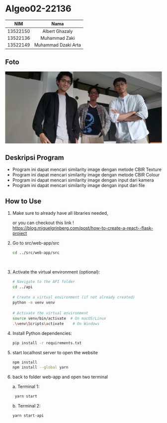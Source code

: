 # Algeo02-22136
| NIM | Nama |
| :---: | :---: |
| 13522150 | Albert Ghazaly |
| 13522136 | Muhammad Zaki |
| 13522149 | Muhammad Dzaki Arta |

## Foto
![](src/fotobareng.jpg)

## Deskripsi Program
 - Program ini dapat mencari similarity image dengan metode CBIR Texture
 - Program ini dapat mencari similarity image dengan metode CBIR Colour
 - Program ini dapat mencari similarity image dengan input dari kamera
 - Program ini dapat mencari similarity image dengan input dari file
   
## How to Use
1. Make sure to already have all libraries needed,  

    or you can checkout this link ! https://blog.miguelgrinberg.com/post/how-to-create-a-react--flask-project
2. Go to src/web-app/src

    ```bash
    cd ../src/web-app/src
    ```
<br>

3. Activate the virtual environment (optional):

    ```bash
    # Navigate to the API folder
    cd ../api

    # Create a virtual environment (if not already created)
    python -m venv venv

    # Activate the virtual environment
    source venv/bin/activate  # On macOS/Linux
    .\venv\Scripts\activate    # On Windows
    ```

4. Install Python dependencies:

    ```bash
    pip install -r requirements.txt
    ```
5. start localhost server to open the website

    ```bash
    npm install 
    npm install --global yarn
     ```
   
6. back to folder web-app and open two terminal<br>

    
    a. Terminal 1:
    ```bash
     yarn start
    ``````
    b. Terminal 2: 
    ```bash
    yarn start-api
      ```

